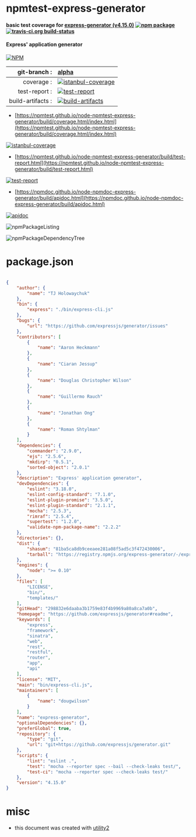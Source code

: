 # npmtest-express-generator

#### basic test coverage for  [express-generator (v4.15.0)](https://github.com/expressjs/generator#readme)  [![npm package](https://img.shields.io/npm/v/npmtest-express-generator.svg?style=flat-square)](https://www.npmjs.org/package/npmtest-express-generator) [![travis-ci.org build-status](https://api.travis-ci.org/npmtest/node-npmtest-express-generator.svg)](https://travis-ci.org/npmtest/node-npmtest-express-generator)

#### Express' application generator

[![NPM](https://nodei.co/npm/express-generator.png?downloads=true&downloadRank=true&stars=true)](https://www.npmjs.com/package/express-generator)

| git-branch : | [alpha](https://github.com/npmtest/node-npmtest-express-generator/tree/alpha)|
|--:|:--|
| coverage : | [![istanbul-coverage](https://npmtest.github.io/node-npmtest-express-generator/build/coverage.badge.svg)](https://npmtest.github.io/node-npmtest-express-generator/build/coverage.html/index.html)|
| test-report : | [![test-report](https://npmtest.github.io/node-npmtest-express-generator/build/test-report.badge.svg)](https://npmtest.github.io/node-npmtest-express-generator/build/test-report.html)|
| build-artifacts : | [![build-artifacts](https://npmtest.github.io/node-npmtest-express-generator/glyphicons_144_folder_open.png)](https://github.com/npmtest/node-npmtest-express-generator/tree/gh-pages/build)|

- [https://npmtest.github.io/node-npmtest-express-generator/build/coverage.html/index.html](https://npmtest.github.io/node-npmtest-express-generator/build/coverage.html/index.html)

[![istanbul-coverage](https://npmtest.github.io/node-npmtest-express-generator/build/screenCapture.buildCi.browser.%252Ftmp%252Fbuild%252Fcoverage.lib.html.png)](https://npmtest.github.io/node-npmtest-express-generator/build/coverage.html/index.html)

- [https://npmtest.github.io/node-npmtest-express-generator/build/test-report.html](https://npmtest.github.io/node-npmtest-express-generator/build/test-report.html)

[![test-report](https://npmtest.github.io/node-npmtest-express-generator/build/screenCapture.buildCi.browser.%252Ftmp%252Fbuild%252Ftest-report.html.png)](https://npmtest.github.io/node-npmtest-express-generator/build/test-report.html)

- [https://npmdoc.github.io/node-npmdoc-express-generator/build/apidoc.html](https://npmdoc.github.io/node-npmdoc-express-generator/build/apidoc.html)

[![apidoc](https://npmdoc.github.io/node-npmdoc-express-generator/build/screenCapture.buildCi.browser.%252Ftmp%252Fbuild%252Fapidoc.html.png)](https://npmdoc.github.io/node-npmdoc-express-generator/build/apidoc.html)

![npmPackageListing](https://npmtest.github.io/node-npmtest-express-generator/build/screenCapture.npmPackageListing.svg)

![npmPackageDependencyTree](https://npmtest.github.io/node-npmtest-express-generator/build/screenCapture.npmPackageDependencyTree.svg)



# package.json

```json

{
    "author": {
        "name": "TJ Holowaychuk"
    },
    "bin": {
        "express": "./bin/express-cli.js"
    },
    "bugs": {
        "url": "https://github.com/expressjs/generator/issues"
    },
    "contributors": [
        {
            "name": "Aaron Heckmann"
        },
        {
            "name": "Ciaran Jessup"
        },
        {
            "name": "Douglas Christopher Wilson"
        },
        {
            "name": "Guillermo Rauch"
        },
        {
            "name": "Jonathan Ong"
        },
        {
            "name": "Roman Shtylman"
        }
    ],
    "dependencies": {
        "commander": "2.9.0",
        "ejs": "2.5.6",
        "mkdirp": "0.5.1",
        "sorted-object": "2.0.1"
    },
    "description": "Express' application generator",
    "devDependencies": {
        "eslint": "3.18.0",
        "eslint-config-standard": "7.1.0",
        "eslint-plugin-promise": "3.5.0",
        "eslint-plugin-standard": "2.1.1",
        "mocha": "2.5.3",
        "rimraf": "2.5.4",
        "supertest": "1.2.0",
        "validate-npm-package-name": "2.2.2"
    },
    "directories": {},
    "dist": {
        "shasum": "81ba5ca8db9ceeaee281a08f5ad5c3f472430006",
        "tarball": "https://registry.npmjs.org/express-generator/-/express-generator-4.15.0.tgz"
    },
    "engines": {
        "node": ">= 0.10"
    },
    "files": [
        "LICENSE",
        "bin/",
        "templates/"
    ],
    "gitHead": "298832e6daaba3b1759e83f4b9969a80a8ca7a0b",
    "homepage": "https://github.com/expressjs/generator#readme",
    "keywords": [
        "express",
        "framework",
        "sinatra",
        "web",
        "rest",
        "restful",
        "router",
        "app",
        "api"
    ],
    "license": "MIT",
    "main": "bin/express-cli.js",
    "maintainers": [
        {
            "name": "dougwilson"
        }
    ],
    "name": "express-generator",
    "optionalDependencies": {},
    "preferGlobal": true,
    "repository": {
        "type": "git",
        "url": "git+https://github.com/expressjs/generator.git"
    },
    "scripts": {
        "lint": "eslint .",
        "test": "mocha --reporter spec --bail --check-leaks test/",
        "test-ci": "mocha --reporter spec --check-leaks test/"
    },
    "version": "4.15.0"
}
```



# misc
- this document was created with [utility2](https://github.com/kaizhu256/node-utility2)
